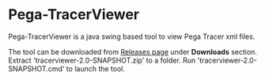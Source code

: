 Pega-TracerViewer
==============
Pega-TracerViewer is a java swing based tool to view Pega Tracer xml files.

The tool can be downloaded from [Releases page](https://github.com/pegasystems/pega-tracerviewer/releases) under **Downloads** section.
Extract 'tracerviewer-2.0-SNAPSHOT.zip' to a folder. Run 'tracerviewer-2.0-SNAPSHOT.cmd' to launch the tool.
